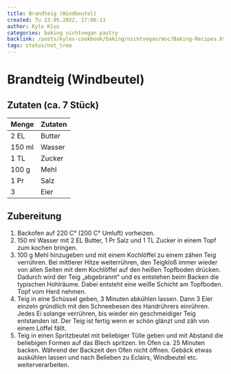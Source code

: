 ```yaml
---
title: Brandteig (Windbeutel)
created: Tu 23.05.2022, 17:06:11
author: Kyle Klus
categories: baking nichtvegan pastry
backlink: /posts/kyles-cookbook/baking/nichtvegan/moc/Baking-Recipes.html
tags: status/not_tree
---
```


# Brandteig (Windbeutel)

## Zutaten (ca. 7 Stück)

| Menge            | Zutaten          |
| ---------------- | ---------------- |
| 2 EL             | Butter             |
| 150 ml                | Wasser           |
| 1 TL             | Zucker      |
| 100 g             | Mehl             |
| 1 Pr              | Salz            |
| 3             | Eier    |

## Zubereitung

1. Backofen auf 220 C° (200 C° Umluft) vorheizen.
2. 150 ml Wasser mit 2 EL Butter, 1 Pr Salz und 1 TL Zucker in einem Topf zum kochen bringen.
3. 100 g Mehl hinzugeben und mit einem Kochlöffel zu einem zähen Teig verrühren. Bei mittlerer Hitze weiterrühren, den Teigkloß immer wieder von allen Seiten mit dem Kochlöffel auf den heißen Topfboden drücken. Dadurch wird der Teig „abgebrannt“ und es entstehen beim Backen die typischen Hohlräume. Dabei entsteht eine weiße Schicht am Topfboden. Topf vom Herd nehmen.
4. Teig in eine Schüssel geben, 3 Minuten abkühlen lassen. Dann 3 Eier einzeln gründlich mit den Schneebesen des Handrührers einrühren. Jedes Ei solange verrühren, bis wieder ein geschmeidiger Teig entstanden ist. Der Teig ist fertig wenn er schön glänzt und zäh von einem Löffel fällt.
5. Teig in einen Spritzbeutel mit beliebiger Tülle geben und mit Abstand die beliebigen Formen auf das Blech spritzen. Im Ofen ca. 25 Minuten backen. Während der Backzeit den Ofen nicht öffnen. Gebäck etwas auskühlen lassen und nach Belieben zu Eclairs, Windbeutel etc. weiterverarbeiten.
